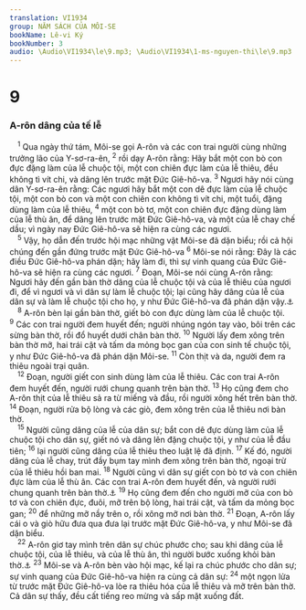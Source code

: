 ```yaml
---
translation: VI1934
group: NĂM SÁCH CỦA MÔI-SE
bookName: Lê-vi Ký 
bookNumber: 3
audio: \Audio\VI1934\le\9.mp3; \Audio\VI1934\1-ms-nguyen-thi\le\9.mp3
---
```


<div class="title"><h1>9</h1><h3>A-rôn dâng của tế lễ</h3></div>
<span class="verse le_9_1"> <sup>1</sup> Qua ngày thứ tám, Môi-se gọi A-rôn và các con trai người cùng những trưởng lão của Y-sơ-ra-ên, </span>
<span class="verse le_9_2"><sup>2</sup> rồi dạy A-rôn rằng: Hãy bắt một con bò con đực đặng làm của lễ chuộc tội, một con chiên đực làm của lễ thiêu, đều không tì vít chi, và dâng lên trước mặt Đức Giê-hô-va. </span>
<span class="verse le_9_3"><sup>3</sup> Ngươi hãy nói cùng dân Y-sơ-ra-ên rằng: Các ngươi hãy bắt một con dê đực làm của lễ chuộc tội, một con bò con và một con chiên con không tì vít chi, một tuổi, đặng dùng làm của lễ thiêu, </span>
<span class="verse le_9_4"><sup>4</sup> một con bò tơ, một con chiên đực đặng dùng làm của lễ thù ân, để dâng lên trước mặt Đức Giê-hô-va, và một của lễ chay chế dầu; vì ngày nay Đức Giê-hô-va sẽ hiện ra cùng các ngươi. <br/></span>
<span class="verse le_9_5"> <sup>5</sup> Vậy, họ dẫn đến trước hội mạc những vật Môi-se đã dặn biểu; rồi cả hội chúng đến gần đứng trước mặt Đức Giê-hô-va </span>
<span class="verse le_9_6"><sup>6</sup> Môi-se nói rằng: Đây là các điều Đức Giê-hô-va phán dặn; hãy làm đi, thì sự vinh quang của Đức Giê-hô-va sẽ hiện ra cùng các ngươi. </span>
<span class="verse le_9_7"><sup>7</sup> Đoạn, Môi-se nói cùng A-rôn rằng: Ngươi hãy đến gần bàn thờ dâng của lễ chuộc tội và của lễ thiêu của ngươi đi, để vì ngươi và vì dân sự làm lễ chuộc tội; lại cũng hãy dâng của lễ của dân sự và làm lễ chuộc tội cho họ, y như Đức Giê-hô-va đã phán dặn vậy.<a data-toggle="tooltip" data-placement="bottom" title="He 7:27">⚓</a><br/></span>
<span class="verse le_9_8"> <sup>8</sup> A-rôn bèn lại gần bàn thờ, giết bò con đực dùng làm của lễ chuộc tội. </span>
<span class="verse le_9_9"><sup>9</sup> Các con trai người đem huyết đến; người nhúng ngón tay vào, bôi trên các sừng bàn thờ, rồi đổ huyết dưới chân bàn thờ. </span>
<span class="verse le_9_10"><sup>10</sup> Người lấy đem xông trên bàn thờ mỡ, hai trái cật và tấm da mỏng bọc gan của con sinh tế chuộc tội, y như Đức Giê-hô-va đã phán dặn Môi-se. </span>
<span class="verse le_9_11"><sup>11</sup> Còn thịt và da, người đem ra thiêu ngoài trại quân. <br/></span>
<span class="verse le_9_12"> <sup>12</sup> Đoạn, người giết con sinh dùng làm của lễ thiêu. Các con trai A-rôn đem huyết đến, người rưới chung quanh trên bàn thờ. </span>
<span class="verse le_9_13"><sup>13</sup> Họ cũng đem cho A-rôn thịt của lễ thiêu sả ra từ miếng và đầu, rồi người xông hết trên bàn thờ. </span>
<span class="verse le_9_14"><sup>14</sup> Đoạn, người rửa bộ lòng và các giò, đem xông trên của lễ thiêu nơi bàn thờ. <br/></span>
<span class="verse le_9_15"> <sup>15</sup> Người cũng dâng của lễ của dân sự; bắt con dê đực dùng làm của lễ chuộc tội cho dân sự, giết nó và dâng lên đặng chuộc tội, y như của lễ đầu tiên; </span>
<span class="verse le_9_16"><sup>16</sup> lại người cũng dâng của lễ thiêu theo luật lệ đã định. </span>
<span class="verse le_9_17"><sup>17</sup> Kế đó, người dâng của lễ chay, trút đầy bụm tay mình đem xông trên bàn thờ, ngoại trừ của lễ thiêu hồi ban mai. </span>
<span class="verse le_9_18"><sup>18</sup> Người cũng vì dân sự giết con bò tơ và con chiên đực làm của lễ thù ân. Các con trai A-rôn đem huyết đến, và người rưới chung quanh trên bàn thờ.<a data-toggle="tooltip" data-placement="bottom" title="Le 3:1-11">⚓</a></span>
<span class="verse le_9_19"><sup>19</sup> Họ cũng đem đến cho người mỡ của con bò tơ và con chiên đực, đuôi, mỡ trên bộ lòng, hai trái cật, và tấm da mỏng bọc gan; </span>
<span class="verse le_9_20"><sup>20</sup> để những mỡ nầy trên o, rồi xông mỡ nơi bàn thờ. </span>
<span class="verse le_9_21"><sup>21</sup> Đoạn, A-rôn lấy cái o và giò hữu đưa qua đưa lại trước mặt Đức Giê-hô-va, y như Môi-se đã dặn biểu. <br/></span>
<span class="verse le_9_22"> <sup>22</sup> A-rôn giơ tay mình trên dân sự chúc phước cho; sau khi dâng của lễ chuộc tội, của lễ thiêu, và của lễ thù ân, thì người bước xuống khỏi bàn thờ.<a data-toggle="tooltip" data-placement="bottom" title="Dan 6:22-26">⚓</a></span>
<span class="verse le_9_23"><sup>23</sup> Môi-se và A-rôn bèn vào hội mạc, kế lại ra chúc phước cho dân sự; sự vinh quang của Đức Giê-hô-va hiện ra cùng cả dân sự: </span>
<span class="verse le_9_24"><sup>24</sup> một ngọn lửa từ trước mặt Đức Giê-hô-va lòe ra thiêu hóa của lễ thiêu và mỡ trên bàn thờ. Cả dân sự thấy, đều cất tiếng reo mừng và sấp mặt xuống đất. <br/></span>
